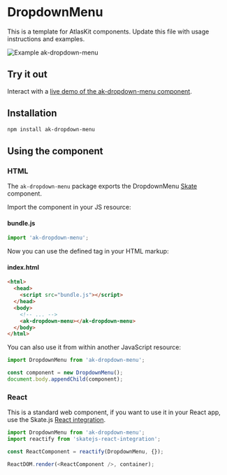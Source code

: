 # DropdownMenu

This is a template for AtlasKit components. Update this file with usage instructions and examples.


![Example ak-dropdown-menu](https://bytebucket.org/atlassian/atlaskit/raw/@BITBUCKET_COMMIT@/packages/ak-dropdown-menu/docs/screencast.gif)

## Try it out

Interact with a [live demo of the ak-dropdown-menu component](https://aui-cdn.atlassian.com/atlaskit/stories/ak-dropdown-menu/@VERSION@/).

## Installation

```sh
npm install ak-dropdown-menu
```

## Using the component

### HTML

The `ak-dropdown-menu` package exports the DropdownMenu [Skate](https://github.com/skatejs/skatejs) component.

Import the component in your JS resource:

#### bundle.js

```js
import 'ak-dropdown-menu';
```

Now you can use the defined tag in your HTML markup:

#### index.html

```html
<html>
  <head>
    <script src="bundle.js"></script>
  </head>
  <body>
    <!-- ... -->
    <ak-dropdown-menu></ak-dropdown-menu>
  </body>
</html>
```

You can also use it from within another JavaScript resource:

```js
import DropdownMenu from 'ak-dropdown-menu';

const component = new DropdownMenu();
document.body.appendChild(component);
```

### React

This is a standard web component, if you want to use it in your React app, use the Skate.js [React integration](https://github.com/webcomponents/react-integration).

```js
import DropdownMenu from 'ak-dropdown-menu';
import reactify from 'skatejs-react-integration';

const ReactComponent = reactify(DropdownMenu, {});

ReactDOM.render(<ReactComponent />, container);
```
